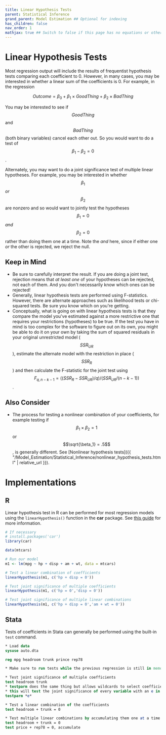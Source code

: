 ```yaml
---
title: Linear Hypothesis Tests
parent: Statistical Inference
grand_parent: Model Estimation ## Optional for indexing
has_children: false
nav_order: 1
mathjax: true ## Switch to false if this page has no equations or other math rendering.
---
```


# Linear Hypothesis Tests

Most regression output will include the results of frequentist hypothesis tests comparing each coefficient to 0. However, in many cases, you may be interested in whether a linear sum of the coefficients is 0. For example, in the regression

$$
Outcome = \beta_0 + \beta_1\times GoodThing + \beta_2\times BadThing
$$

You may be interested to see if $$GoodThing$$ and $$BadThing$$ (both binary variables) cancel each other out. So you would want to do a test of $$\beta_1 - \beta_2 = 0$$.

Alternately, you may want to do a joint significance test of multiple linear hypotheses. For example, you may be interested in whether $$\beta_1$$ *or* $$\beta_2$$ are nonzero and so would want to jointly test the hypotheses $$\beta_1 = 0$$ *and* $$\beta_2=0$$ rather than doing them one at a time. Note the *and* here, since if either one *or* the other is rejected, we reject the null.

## Keep in Mind

- Be sure to carefully interpret the result. If you are doing a joint test, rejection means that *at least one* of your hypotheses can be rejected, not each of them. And you don't necessarily know which ones can be rejected!
- Generally, linear hypothesis tests are performed using F-statistics. However, there are alternate approaches such as likelihood tests or chi-squared tests. Be sure you know which on you're getting.
- Conceptually, what is going on with linear hypothesis tests is that they compare the model you've estimated against a more restrictive one that requires your restrictions (hypotheses) to be true. If the test you have in mind is too complex for the software to figure out on its own, you might be able to do it on your own by taking the sum of squared residuals in your original unrestricted model ($$SSR_{UR}$$), estimate the alternate model with the restriction in place ($$SSR_R$$) and then calculate the F-statistic for the joint test using $$F_{q,n-k-1} = ((SSR_R - SSR_{UR})/q)/(SSR_{UR}/(n-k-1))$$.

## Also Consider

- The process for testing a nonlinear combination of your coefficients, for example testing if $$\beta_1\times\beta_2 = 1$$ or $$\sqrt{\beta_1} = .5$$, is generally different. See [Nonlinear hypothesis tests]({{ "/Model_Estimation/Statistical_Inference/nonlinear_hypothesis_tests.html" | relative_url }}).

# Implementations

## R

Linear hypothesis test in R can be performed for most regression models using the `linearHypothesis()` function in the **car** package. See [this guide](https://www.econometrics-with-r.org/7-3-joint-hypothesis-testing-using-the-f-statistic.html) for more information.

```R
# If necessary
# install.packages('car')
library(car)

data(mtcars)

# Run our model
m1 <- lm(mpg ~ hp + disp + am + wt, data = mtcars)

# Test a linear combination of coefficients
linearHypothesis(m1, c('hp + disp = 0'))

# Test joint significance of multiple coefficients
linearHypothesis(m1, c('hp = 0','disp = 0'))

# Test joint significance of multiple linear combinations
linearHypothesis(m1, c('hp + disp = 0','am + wt = 0'))
```

## Stata

Tests of coefficients in Stata can generally be performed using the built-in `test` command.

```stata
* Load data
sysuse auto.dta

reg mpg headroom trunk prince rep78

* Make sure to run tests while the previous regression is still in memory

* Test joint significance of multiple coefficients
test headroom trunk
* testparm does the same thing but allows wildcards to select coefficients
* this will test the joint significance of every variable with an e in it
testparm *e*

* Test a linear combination of the coefficients
test headroom + trunk = 0

* Test multiple linear combinations by accumulating them one at a time
test headroom + trunk = 0
test price + rep78 = 0, accumulate
```
